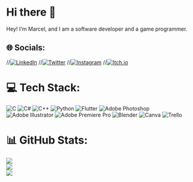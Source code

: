 # Hi there 👋
Hey! I'm Marcel, and I am a software developer and a game programmer.


## 🌐 Socials:
//[![LinkedIn](https://img.shields.io/badge/LinkedIn-%230077B5.svg?logo=linkedin&logoColor=white)](https://www.linkedin.com/in/marcel-sunyer-28910a133/?originalSubdomain=es)
//[![Twitter](https://img.shields.io/badge/Twitter-%231DA1F2.svg?logo=twitter&logoColor=white)](https://twitter.com/mscaldu2)
//[![Instagram](https://img.shields.io/badge/Instagram-%23E4405F.svg?logo=instagram&logoColor=white)](https://instagram.com/ericgamedev/)
//[![Itch.io](https://img.shields.io/badge/Itch.io-%23FF4713.svg?logo=itch.io&logoColor=white)](https://ericlr.itch.io/)


# 💻 Tech Stack:
![C](https://img.shields.io/badge/c-%2300599C.svg?style=flat&logo=c&logoColor=white) ![C#](https://img.shields.io/badge/c%23-%23239120.svg?style=flat&logo=c-sharp&logoColor=white) ![C++](https://img.shields.io/badge/c++-%2300599C.svg?style=flat&logo=c%2B%2B&logoColor=white) ![Python](https://img.shields.io/badge/python-3670A0?style=flat&logo=python&logoColor=ffdd54) ![Flutter](https://img.shields.io/badge/Flutter-%2302569B.svg?style=flat&logo=Flutter&logoColor=white) ![Adobe Photoshop](https://img.shields.io/badge/Adobe_Photoshop-%2331A8FF.svg?style=flat&logo=adobephotoshop&logoColor=white) ![Adobe Illustrator](https://img.shields.io/badge/Adobe_Illustrator-%23FF9A00.svg?style=flat&logo=adobeillustrator&logoColor=white) ![Adobe Premiere Pro](https://img.shields.io/badge/Adobe%20Premiere%20Pro-9999FF.svg?style=flat&logo=Adobe%20Premiere%20Pro&logoColor=white) ![Blender](https://img.shields.io/badge/Blender-%23F5792A.svg?style=flat&logo=blender&logoColor=white) ![Canva](https://img.shields.io/badge/Canva-%2300C4CC.svg?style=flat&logo=Canva&logoColor=white) ![Trello](https://img.shields.io/badge/Trello-%23026AA7.svg?style=flat&logo=Trello&logoColor=white)
# 📊 GitHub Stats:
![](https://github-readme-stats-ten-wine.vercel.app/api?username=MarcelSunyer&count_private=true&theme=tokyonight&show_icons=true)<br/>
![](https://github-readme-streak-stats.herokuapp.com/?user=MarcelSunyer&theme=dark&hide_border=false)<br/>
![](https://github-readme-stats.vercel.app/api/top-langs/?username=MarcelSunyer&theme=dark&hide_border=false&include_all_commits=true&count_private=false&layout=compact)
